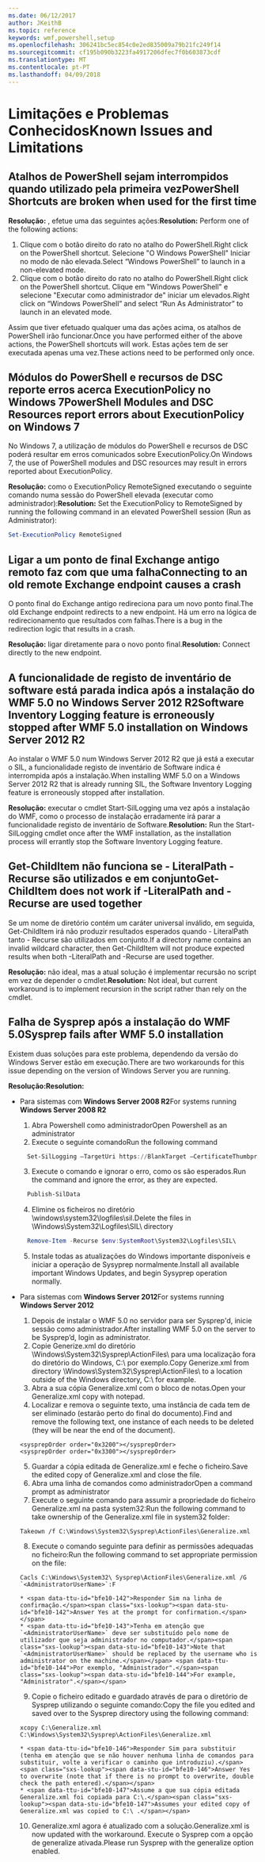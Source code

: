 ```yaml
---
ms.date: 06/12/2017
author: JKeithB
ms.topic: reference
keywords: wmf,powershell,setup
ms.openlocfilehash: 306241bc5ec854c0e2ed835009a79b21fc249f14
ms.sourcegitcommit: cf195b090b3223fa4917206dfec7f0b603873cdf
ms.translationtype: MT
ms.contentlocale: pt-PT
ms.lasthandoff: 04/09/2018
---
```

# <a name="known-issues-and-limitations"></a><span data-ttu-id="bfe10-102">Limitações e Problemas Conhecidos</span><span class="sxs-lookup"><span data-stu-id="bfe10-102">Known Issues and Limitations</span></span>

<a name="powershell-shortcuts-are-broken-when-used-for-the-first-time"></a><span data-ttu-id="bfe10-103">Atalhos de PowerShell sejam interrompidos quando utilizado pela primeira vez</span><span class="sxs-lookup"><span data-stu-id="bfe10-103">PowerShell Shortcuts are broken when used for the first time</span></span>
------------------------------------------------------------

<span data-ttu-id="bfe10-104">**Resolução:** , efetue uma das seguintes ações:</span><span class="sxs-lookup"><span data-stu-id="bfe10-104">**Resolution:** Perform one of the following actions:</span></span>

1.  <span data-ttu-id="bfe10-105">Clique com o botão direito do rato no atalho do PowerShell.</span><span class="sxs-lookup"><span data-stu-id="bfe10-105">Right click on the PowerShell shortcut.</span></span> <span data-ttu-id="bfe10-106">Selecione "O Windows PowerShell" Iniciar no modo de não elevada.</span><span class="sxs-lookup"><span data-stu-id="bfe10-106">Select “Windows PowerShell” to launch in a non-elevated mode.</span></span>
2.  <span data-ttu-id="bfe10-107">Clique com o botão direito do rato no atalho do PowerShell.</span><span class="sxs-lookup"><span data-stu-id="bfe10-107">Right click on the PowerShell shortcut.</span></span> <span data-ttu-id="bfe10-108">Clique em "Windows PowerShell" e selecione "Executar como administrador de" iniciar um elevados.</span><span class="sxs-lookup"><span data-stu-id="bfe10-108">Right click on “Windows PowerShell” and select “Run As Administrator” to launch in an elevated mode.</span></span>

<span data-ttu-id="bfe10-109">Assim que tiver efetuado qualquer uma das ações acima, os atalhos de PowerShell irão funcionar.</span><span class="sxs-lookup"><span data-stu-id="bfe10-109">Once you have performed either of the above actions, the PowerShell shortcuts will work.</span></span> <span data-ttu-id="bfe10-110">Estas ações tem de ser executada apenas uma vez.</span><span class="sxs-lookup"><span data-stu-id="bfe10-110">These actions need to be performed only once.</span></span>


<a name="powershell-modules-and-dsc-resources-report-errors-about-executionpolicy-on-windows-7"></a><span data-ttu-id="bfe10-111">Módulos do PowerShell e recursos de DSC reporte erros acerca ExecutionPolicy no Windows 7</span><span class="sxs-lookup"><span data-stu-id="bfe10-111">PowerShell Modules and DSC Resources report errors about ExecutionPolicy on Windows 7</span></span>
-------------------------------------------------------------------------------------
<span data-ttu-id="bfe10-112">No Windows 7, a utilização de módulos do PowerShell e recursos de DSC poderá resultar em erros comunicados sobre ExecutionPolicy.</span><span class="sxs-lookup"><span data-stu-id="bfe10-112">On Windows 7, the use of PowerShell modules and DSC resources may result in errors reported about ExecutionPolicy.</span></span>

<span data-ttu-id="bfe10-113">**Resolução:** como o ExecutionPolicy RemoteSigned executando o seguinte comando numa sessão do PowerShell elevada (executar como administrador):</span><span class="sxs-lookup"><span data-stu-id="bfe10-113">**Resolution:** Set the ExecutionPolicy to RemoteSigned by running the following command in an elevated PowerShell session (Run as Administrator):</span></span>

```powershell
Set-ExecutionPolicy RemoteSigned
```

<a name="connecting-to-an-old-remote-exchange-endpoint-causes-a-crash"></a><span data-ttu-id="bfe10-114">Ligar a um ponto de final Exchange antigo remoto faz com que uma falha</span><span class="sxs-lookup"><span data-stu-id="bfe10-114">Connecting to an old remote Exchange endpoint causes a crash</span></span>
------------------------------------------------------------

<span data-ttu-id="bfe10-115">O ponto final do Exchange antigo redireciona para um novo ponto final.</span><span class="sxs-lookup"><span data-stu-id="bfe10-115">The old Exchange endpoint redirects to a new endpoint.</span></span> <span data-ttu-id="bfe10-116">Há um erro na lógica de redirecionamento que resultados com falhas.</span><span class="sxs-lookup"><span data-stu-id="bfe10-116">There is a bug in the redirection logic that results in a crash.</span></span>

<span data-ttu-id="bfe10-117">**Resolução:** ligar diretamente para o novo ponto final.</span><span class="sxs-lookup"><span data-stu-id="bfe10-117">**Resolution:** Connect directly to the new endpoint.</span></span>


<a name="software-inventory-logging-feature-is-erroneously-stopped-after-wmf-50-installation-on-windows-server-2012-r2"></a><span data-ttu-id="bfe10-118">A funcionalidade de registo de inventário de software está parada indica após a instalação do WMF 5.0 no Windows Server 2012 R2</span><span class="sxs-lookup"><span data-stu-id="bfe10-118">Software Inventory Logging feature is erroneously stopped after WMF 5.0 installation on Windows Server 2012 R2</span></span>
-------------------------------------------------------------------------------------------------------------

<span data-ttu-id="bfe10-119">Ao instalar o WMF 5.0 num Windows Server 2012 R2 que já está a executar o SIL, a funcionalidade registo de inventário de Software indica é interrompida após a instalação.</span><span class="sxs-lookup"><span data-stu-id="bfe10-119">When installing WMF 5.0 on a Windows Server 2012 R2 that is already running SIL, the Software Inventory Logging feature is erroneously stopped after installation.</span></span>

<span data-ttu-id="bfe10-120">**Resolução:** executar o cmdlet Start-SilLogging uma vez após a instalação do WMF, como o processo de instalação erradamente irá parar a funcionalidade registo de inventário de Software.</span><span class="sxs-lookup"><span data-stu-id="bfe10-120">**Resolution:** Run the Start-SilLogging cmdlet once after the WMF installation, as the installation process will errantly stop the Software Inventory Logging feature.</span></span>

<a name="get-childitem-does-not-work-if--literalpath-and--recurse-are-used-together"></a><span data-ttu-id="bfe10-121">Get-ChildItem não funciona se - LiteralPath - Recurse são utilizados e em conjunto</span><span class="sxs-lookup"><span data-stu-id="bfe10-121">Get-ChildItem does not work if -LiteralPath and -Recurse are used together</span></span>
--------------------------------------------------------------------------

<span data-ttu-id="bfe10-122">Se um nome de diretório contém um caráter universal inválido, em seguida, Get-ChildItem irá não produzir resultados esperados quando - LiteralPath tanto - Recurse são utilizados em conjunto.</span><span class="sxs-lookup"><span data-stu-id="bfe10-122">If a directory name contains an invalid wildcard character, then Get-ChildItem will not produce expected results when both -LiteralPath and -Recurse are used together.</span></span>

<span data-ttu-id="bfe10-123">**Resolução:** não ideal, mas a atual solução é implementar recursão no script em vez de depender o cmdlet.</span><span class="sxs-lookup"><span data-stu-id="bfe10-123">**Resolution:** Not ideal, but current workaround is to implement recursion in the script rather than rely on the cmdlet.</span></span>


<a name="sysprep-fails-after-wmf-50-installation"></a><span data-ttu-id="bfe10-124">Falha de Sysprep após a instalação do WMF 5.0</span><span class="sxs-lookup"><span data-stu-id="bfe10-124">Sysprep fails after WMF 5.0 installation</span></span>
----------------------------------------

<span data-ttu-id="bfe10-125">Existem duas soluções para este problema, dependendo da versão do Windows Server estão em execução.</span><span class="sxs-lookup"><span data-stu-id="bfe10-125">There are two workarounds for this issue depending on the version of Windows Server you are running.</span></span>

<span data-ttu-id="bfe10-126">**Resolução:**</span><span class="sxs-lookup"><span data-stu-id="bfe10-126">**Resolution:**</span></span>
- <span data-ttu-id="bfe10-127">Para sistemas com **Windows Server 2008 R2**</span><span class="sxs-lookup"><span data-stu-id="bfe10-127">For systems running **Windows Server 2008 R2**</span></span>
  1. <span data-ttu-id="bfe10-128">Abra Powershell como administrador</span><span class="sxs-lookup"><span data-stu-id="bfe10-128">Open Powershell as an administrator</span></span>
  2. <span data-ttu-id="bfe10-129">Execute o seguinte comando</span><span class="sxs-lookup"><span data-stu-id="bfe10-129">Run the following command</span></span>

  ```powershell
    Set-SilLogging –TargetUri https://BlankTarget –CertificateThumbprint 0123456789
  ```
  3. <span data-ttu-id="bfe10-130">Execute o comando e ignorar o erro, como os são esperados.</span><span class="sxs-lookup"><span data-stu-id="bfe10-130">Run the command and ignore the error, as they are expected.</span></span>

  ```powershell
    Publish-SilData
   ```
  4. <span data-ttu-id="bfe10-131">Elimine os ficheiros no diretório \windows\system32\logfiles\sil\.</span><span class="sxs-lookup"><span data-stu-id="bfe10-131">Delete the files in  \Windows\System32\Logfiles\SIL\ directory</span></span>

  ```powershell
    Remove-Item -Recurse $env:SystemRoot\System32\Logfiles\SIL\
  ```
  5. <span data-ttu-id="bfe10-132">Instale todas as atualizações do Windows importante disponíveis e iniciar a operação de Sysyprep normalmente.</span><span class="sxs-lookup"><span data-stu-id="bfe10-132">Install all available important Windows Updates, and begin Sysyprep operation normally.</span></span>

- <span data-ttu-id="bfe10-133">Para sistemas com **Windows Server 2012**</span><span class="sxs-lookup"><span data-stu-id="bfe10-133">For systems running **Windows Server 2012**</span></span>
  1.    <span data-ttu-id="bfe10-134">Depois de instalar o WMF 5.0 no servidor para ser Sysprep'd, inicie sessão como administrador.</span><span class="sxs-lookup"><span data-stu-id="bfe10-134">After installing WMF 5.0 on the server to be Sysprep’d, login as administrator.</span></span>
  2.    <span data-ttu-id="bfe10-135">Copie Generize.xml do diretório \Windows\System32\Sysprep\ActionFiles\ para uma localização fora do diretório do Windows, C:\ por exemplo.</span><span class="sxs-lookup"><span data-stu-id="bfe10-135">Copy Generize.xml from directory \Windows\System32\Sysprep\ActionFiles\ to a location outside of the Windows directory, C:\ for example.</span></span>
  3.    <span data-ttu-id="bfe10-136">Abra a sua cópia Generalize.xml com o bloco de notas.</span><span class="sxs-lookup"><span data-stu-id="bfe10-136">Open your Generalize.xml copy with notepad.</span></span>
  4.    <span data-ttu-id="bfe10-137">Localizar e remova o seguinte texto, uma instância de cada tem de ser eliminado (estarão perto do final do documento).</span><span class="sxs-lookup"><span data-stu-id="bfe10-137">Find and remove the following text, one instance of each needs to be deleted (they will be near the end of the document).</span></span>

    ```
    <sysprepOrder order="0x3200"></sysprepOrder>
    <sysprepOrder order="0x3300"></sysprepOrder>
    ```

  5.    <span data-ttu-id="bfe10-138">Guardar a cópia editada de Generalize.xml e feche o ficheiro.</span><span class="sxs-lookup"><span data-stu-id="bfe10-138">Save the edited copy of Generalize.xml and close the file.</span></span>
  6.    <span data-ttu-id="bfe10-139">Abra uma linha de comandos como administrador</span><span class="sxs-lookup"><span data-stu-id="bfe10-139">Open a command prompt as administrator</span></span>
  7.    <span data-ttu-id="bfe10-140">Execute o seguinte comando para assumir a propriedade do ficheiro Generalize.xml na pasta system32:</span><span class="sxs-lookup"><span data-stu-id="bfe10-140">Run the following command to take ownership of the Generalize.xml file in system32 folder:</span></span>

    ```
    Takeown /f C:\Windows\System32\Sysprep\ActionFiles\Generalize.xml
    ```

  8.    <span data-ttu-id="bfe10-141">Execute o comando seguinte para definir as permissões adequadas no ficheiro:</span><span class="sxs-lookup"><span data-stu-id="bfe10-141">Run the following command to set appropriate permission on the file:</span></span>

    ```
    Cacls C:\Windows\System32\ Sysprep\ActionFiles\Generalize.xml /G `<AdministratorUserName>`:F
    ```
      * <span data-ttu-id="bfe10-142">Responder Sim na linha de confirmação.</span><span class="sxs-lookup"><span data-stu-id="bfe10-142">Answer Yes at the prompt for confirmation.</span></span>
      * <span data-ttu-id="bfe10-143">Tenha em atenção que `<AdministratorUserName>` deve ser substituído pelo nome de utilizador que seja administrador no computador.</span><span class="sxs-lookup"><span data-stu-id="bfe10-143">Note that `<AdministratorUserName>` should be replaced by the username who is administrator on the machine.</span></span> <span data-ttu-id="bfe10-144">Por exemplo, "Administrador".</span><span class="sxs-lookup"><span data-stu-id="bfe10-144">For example, "Administrator".</span></span>

  9.    <span data-ttu-id="bfe10-145">Copie o ficheiro editado e guardado através de para o diretório de Sysprep utilizando o seguinte comando:</span><span class="sxs-lookup"><span data-stu-id="bfe10-145">Copy the file you edited and saved over to the Sysprep directory using the following command:</span></span>

    ```
    xcopy C:\Generalize.xml C:\Windows\System32\Sysprep\ActionFiles\Generalize.xml
    ```
      * <span data-ttu-id="bfe10-146">Responder Sim para substituir (tenha em atenção que se não houver nenhuma linha de comandos para substituir, volte a verificar o caminho que introduziu).</span><span class="sxs-lookup"><span data-stu-id="bfe10-146">Answer Yes to overwrite (note that if there is no prompt to overwrite, double check the path entered).</span></span>
      * <span data-ttu-id="bfe10-147">Assume a que sua cópia editada Generalize.xml foi copiada para C:\.</span><span class="sxs-lookup"><span data-stu-id="bfe10-147">Assumes your edited copy of Generalize.xml was copied to C:\ .</span></span>

  10.   <span data-ttu-id="bfe10-148">Generalize.xml agora é atualizado com a solução.</span><span class="sxs-lookup"><span data-stu-id="bfe10-148">Generalize.xml is now updated with the workaround.</span></span> <span data-ttu-id="bfe10-149">Execute o Sysprep com a opção de generalize ativada.</span><span class="sxs-lookup"><span data-stu-id="bfe10-149">Please run Sysprep with the generalize option enabled.</span></span>